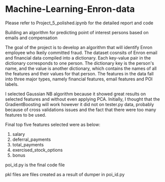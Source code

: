 # Machine-Learning-Enron-data
Please refer to Project_5_polished.ipynb for the detailed report and code

Building an algorithm for predicting point of interest persons based on emails and compensation

The goal of the project is to develop an algorithm that will identify Enron employee who lkeily committed fraud. The dataset cosnsits of Enron email and financial data compiled into a dictionary.  Each key-value pair in the dictionary corresponds to one person. The dictionary key is the person's name, and the value is another dictionary, which contains the names of all the features and their values for that person. The features in the data fall into three major types, namely financial features, email features and POI labels. 

I selected Gaussian NB algorithm because it showed great results on selected features and without even applying PCA. Initially, I thought that the GradientBoosting will work however it did not on tester.py data, probably because of cross validations issues and the fact that there were too many features to be used.

Final top five features selected were as below:

1. salary 
2. deferral_payments
3. total_payments 
4. exercised_stock_options 
5. bonus 

poi_id.py is the final code file

pkl files are files created as a result of dumper in poi_id.py



